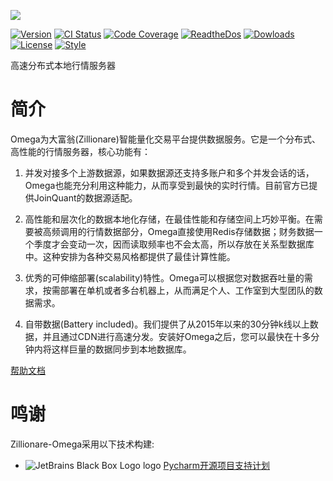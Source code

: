 
![](http://images.jieyu.ai/images/hot/zillionbanner.jpg)

[![Version](http://img.shields.io/pypi/v/zillionare-omega?color=brightgreen)](https://pypi.python.org/pypi/zillionare-omega)
[![CI Status](https://github.com/zillionare/omega/actions/workflows/release.yml/badge.svg?branch=release)](https://github.com/zillionare/omega)
[![Code Coverage](https://img.shields.io/codecov/c/github/zillionare/omega)](https://app.codecov.io/gh/zillionare/omega)
[![ReadtheDos](https://readthedocs.org/projects/omega/badge/?version=latest)](https://omega.readthedocs.io/en/latest/?badge=latest)
[![Dowloads](https://pepy.tech/badge/zillionare-omega)](https://pepy.tech/project/zillionare-omega)
[![License](https://img.shields.io/badge/License-MIT.svg)](https://opensource.org/licenses/MIT)
[![Style](https://img.shields.io/badge/code%20style-black-000000.svg)](https://github.com/psf/black)


高速分布式本地行情服务器


# 简介

Omega为大富翁(Zillionare)智能量化交易平台提供数据服务。它是一个分布式、高性能的行情服务器，核心功能有：

1. 并发对接多个上游数据源，如果数据源还支持多账户和多个并发会话的话，Omega也能充分利用这种能力，从而享受到最快的实时行情。目前官方已提供JoinQuant的数据源适配。

2. 高性能和层次化的数据本地化存储，在最佳性能和存储空间上巧妙平衡。在需要被高频调用的行情数据部分，Omega直接使用Redis存储数据；财务数据一个季度才会变动一次，因而读取频率也不会太高，所以存放在关系型数据库中。这种安排为各种交易风格都提供了最佳计算性能。

3. 优秀的可伸缩部署(scalability)特性。Omega可以根据您对数据吞吐量的需求，按需部署在单机或者多台机器上，从而满足个人、工作室到大型团队的数据需求。

4. 自带数据(Battery included)。我们提供了从2015年以来的30分钟k线以上数据，并且通过CDN进行高速分发。安装好Omega之后，您可以最快在十多分钟内将这样巨量的数据同步到本地数据库。

[帮助文档](https://zillionare-omega.readthedocs.io)

鸣谢
=========

Zillionare-Omega采用以下技术构建:
- ![JetBrains Black Box Logo logo](https://resources.jetbrains.com/storage/products/company/brand/logos/jb_square.svg) [Pycharm开源项目支持计划](https://www.jetbrains.com/?from=zillionare-omega)
